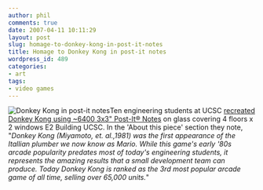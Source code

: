 ```yaml
---
author: phil
comments: true
date: 2007-04-11 10:11:29
layout: post
slug: homage-to-donkey-kong-in-post-it-notes
title: Homage to Donkey Kong in post-it notes
wordpress_id: 489
categories:
- art
tags:
- video games
---
```


![Donkey Kong in post-it notes](http://fak3r.com/wp-content/uploads/2007/04/dk_postit.jpg)Ten engineering students at UCSC [recreated Donkey Kong using ~6400 3x3" Post-It® Notes](http://www.soe.ucsc.edu/~inio/dk/) on glass covering 4 floors x 2 windows E2 Building UCSC.  In the 'About this piece' section they note, "_Donkey Kong (Miyamoto, et. al.,1981) was the first appearance of the Itallian plumber we now know as Mario. While this game's early '80s arcade popularity predates most of today's engineering students, it represents the amazing results that a small development team can produce. Today Donkey Kong is ranked as the 3rd most popular arcade game of all time, selling over 65,000 units._"
